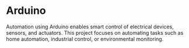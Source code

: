 # Arduino
Automation using Arduino enables smart control of electrical devices, sensors, and actuators. This project focuses on automating tasks such as home automation, industrial control, or environmental monitoring.
